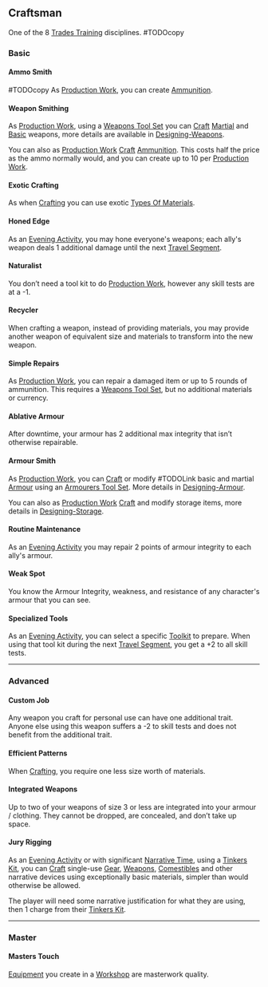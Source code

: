 ## Craftsman
One of the 8 [Trades Training](Trades-Training) disciplines.
#TODOcopy 

### Basic
#### Ammo Smith
#TODOcopy 
As [Production Work](Activities#Production%20Work), you can create [Ammunition](Resources#Ammunition).

#### Weapon Smithing
As [Production Work](Activities#Production%20Work), using a [Weapons Tool Set](Example-Gear#Weapons%20Tool%20Set) you can [Craft](Crafting) [Martial](Weapons#Martial) and [Basic](Weapons#Basic) weapons, more details are available in [Designing-Weapons](Designing-Weapons). 

You can also as [Production Work](Activities#Production%20Work) [Craft](Crafting) [Ammunition](Resources#Ammunition). This costs half the price as the ammo normally would, and you can create up to 10 per [Production Work](Activities#Production%20Work).

#### Exotic Crafting
As when [Crafting](Crafting) you can use exotic [Types Of Materials](Resources#Types%20Of%20Materials).

#### Honed Edge
As an [Evening Activity](Activities#Evening%20Activity), you may hone everyone's weapons; each ally's weapon deals 1 additional damage until the next [Travel Segment](Telling-The-Story#Travel%20Segment).

#### Naturalist
You don’t need a tool kit to do [Production Work](Activities#Production%20Work), however any skill tests are at a -1.

#### Recycler
When crafting a weapon, instead of providing materials, you may provide another weapon of equivalent size and materials to transform into the new weapon.

#### Simple Repairs
As [Production Work](Activities#Production%20Work), you can repair a damaged item or up to 5 rounds of ammunition. This requires a [Weapons Tool Set](Example-Gear#Weapons%20Tool%20Set), but no additional materials or currency.

#### Ablative Armour
After downtime, your armour has 2 additional max integrity that isn’t otherwise repairable.

#### Armour Smith
As [Production Work](Activities#Production%20Work), you can [Craft](Crafting) or modify #TODOLink basic and martial [Armour](Armour) using an [Armourers Tool Set](Example-Gear#Armourers%20Tool%20Set). More details in [Designing-Armour](Designing-Armour).

You can also as [Production Work](Activities#Production%20Work) [Craft](Crafting) and modify storage items, more details in [Designing-Storage](Designing-Storage).

#### Routine Maintenance
As an [Evening Activity](Activities#Evening%20Activity) you may repair 2 points of armour integrity to each ally's armour.

#### Weak Spot
You know the Armour Integrity, weakness, and resistance of any character's armour that you can see.

#### Specialized Tools
As an [Evening Activity](Activities#Evening%20Activity), you can select a specific [Toolkit](Gear#Toolkits) to prepare. When using that tool kit during the next [Travel Segment](Telling-The-Story#Travel%20Segment), you get a +2 to all skill tests.

---
### Advanced
#### Custom Job
Any weapon you craft for personal use can have one additional trait. Anyone else using this weapon suffers a -2 to skill tests and does not benefit from the additional trait.

#### Efficient Patterns
When [Crafting](Crafting), you require one less size worth of materials.

#### Integrated Weapons
Up to two of your weapons of size 3 or less are integrated into your armour / clothing. They cannot be dropped, are concealed, and don’t take up space.

#### Jury Rigging
As an [Evening Activity](Activities#Evening%20Activity) or with significant [Narrative Time](Telling-The-Story#Narrative%20Time), using a [Tinkers Kit](Example-Gear#Tinkers%20Kit), you can [Craft](Crafting) single-use [Gear](Gear), [Weapons](Weapons), [Comestibles](Comestibles) and other narrative devices using exceptionally basic materials, simpler than would otherwise be allowed.

The player will need some narrative justification for what they are using, then 1 charge from their [Tinkers Kit](Example-Gear#Tinkers%20Kit).

---
### Master

#### Masters Touch
[Equipment](Equipment) you create in a [Workshop](Example-Infrastructure#Workshop) are masterwork quality.


